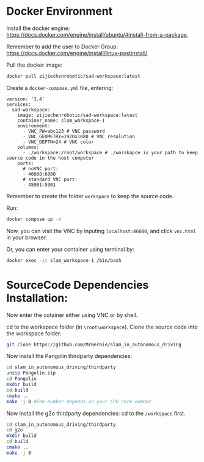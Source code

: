 # Docker Environment

Install the docker engine: https://docs.docker.com/engine/install/ubuntu/#install-from-a-package.

Remember to add the user to Docker Group: https://docs.docker.com/engine/install/linux-postinstall/

Pull the docker image: 
```bash
docker pull zijiechenrobotic/sad-workspace:latest
```

Create a `docker-compose.yml` file, entering:
```
version: '3.4'
services:
  sad-workspace:
    image: zijiechenrobotic/sad-workspace:latest
    container_name: slam_workspace-1
    environment:
      - VNC_PW=abc123 # VNC password
      - VNC_GEOMETRY=1920x1080 # VNC resolution
      - VNC_DEPTH=24 # VNC color
    volumes:
      - ./workspace:/root/workspace # ./worskapce is your path to keep source code in the host computer
    ports:
      # noVNC port:
      - 46080:6080
      # standard VNC port:
      - 45901:5901
```
Remember to create the folder `workspace` to keep the source code.

Run:
```bash
docker compose up -d
```

Now, you can visit the VNC by inputing `localhost:46080`, and click `vnc.html` in your browser.

Or, you can enter your container using terminal by:
```bash
docker exec -it slam_workspace-1 /bin/bash
```

# SourceCode Dependencies Installation: 

Now enter the cotainer either using VNC or by shell.

cd to the workspace folder (in `\root\workspace`). Clone the source code into the workspace folder:
```bash
git clone https://github.com/MrBernie/slam_in_autonomous_driving
```
Now install the Pangolin thirdparty dependencies:
```bash
cd slam_in_autonomous_driving/thirdparty
unzip Pangolin.zip
cd Pangolin
mkdir build
cd build
cmake ..
make -j 8 #The number depends on your CPU core number
```

Now install the g2o thirdparty dependencies:
cd to the `/workspace` first.
```bash
cd slam_in_autonomous_driving/thirdparty
cd g2o
mkdir build
cd build
cmake ..
make -j 8
```



